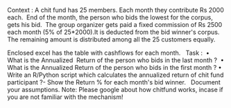 Context :
A chit fund has 25 members. Each month they contribute Rs 2000 each. 
End of the month, the person who bids the lowest for the corpus, gets his bid. 
The group organizer gets paid a fixed commission of Rs 2500 each month (5% of 25*2000).It is deducted from the bid winner's corpus.  The remaining amount is distributed among all the 25 customers equally.

Enclosed excel has the table with cashflows for each month.
 
Task : 
	•	What is the Annualized  Return of the person who bids in the last month ? 
	•	What is the Annualized Return of the person who bids in the first month ?
	•	Write an R/Python script which calculates the annualized return of chit fund participant ?- Show the Return % for each month's bid winner.
 
Document your assumptions.
Note: Please google about how chitfund works, incase if you are not familiar with the mechanism! 